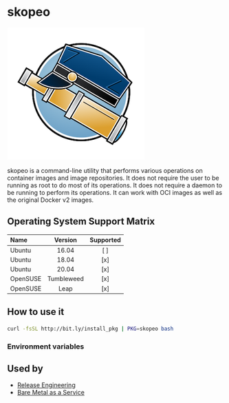# skopeo

![Logo](../../docs/img/skopeo.png)

skopeo is a command-line utility that performs various operations on
container images and image repositories. It does not require the user
to be running as root to do most of its operations. It does not
require a daemon to be running to perform its operations. It can work
with OCI images as well as the original Docker v2 images.

## Operating System Support Matrix

| Name     |  Version   | Supported |
| :------- | :--------: | :-------: |
| Ubuntu   |   16.04    |    [ ]    |
| Ubuntu   |   18.04    |    [x]    |
| Ubuntu   |   20.04    |    [x]    |
| OpenSUSE | Tumbleweed |    [x]    |
| OpenSUSE |    Leap    |    [x]    |

## How to use it

```bash
curl -fsSL http://bit.ly/install_pkg | PKG=skopeo bash
```

### Environment variables

## Used by

- [Release Engineering](https://github.com/electrocucaracha/releng)
- [Bare Metal as a Service](https://github.com/electrocucaracha/bmaas)
